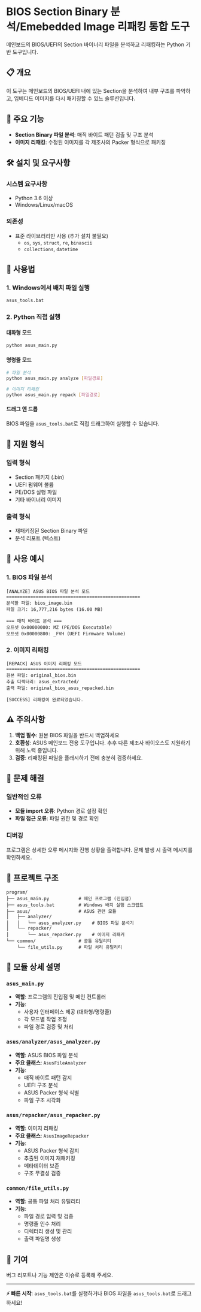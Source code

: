 # BIOS Section Binary 분석/Emebedded Image 리패킹 통합 도구

메인보드의 BIOS/UEFI의 Section 바이너리 파일을 분석하고 리패킹하는 Python 기반 도구입니다.

## 📋 개요

이 도구는 메인보드의 BIOS/UEFI 내에 있는 Section을 분석하여 내부 구조를 파악하고, 임베디드 이미지를 다시 패키징할 수 있느 솔루션입니다.

## 🚀 주요 기능

- **Section Binary 파일 분석**: 매직 바이트 패턴 검출 및 구조 분석
- **이미지 리패킹**: 수정된 이미지를 각 제조사의 Packer 형식으로 패키징

## 🛠️ 설치 및 요구사항

### 시스템 요구사항
- Python 3.6 이상
- Windows/Linux/macOS

### 의존성
- 표준 라이브러리만 사용 (추가 설치 불필요)
  - `os`, `sys`, `struct`, `re`, `binascii`
  - `collections`, `datetime`

## 🎯 사용법

### 1. Windows에서 배치 파일 실행
```bash
asus_tools.bat
```

### 2. Python 직접 실행

#### 대화형 모드
```bash
python asus_main.py
```

#### 명령줄 모드
```bash
# 파일 분석
python asus_main.py analyze [파일경로]

# 이미지 리패킹
python asus_main.py repack [파일경로]
```

#### 드래그 앤 드롭
BIOS 파일을 `asus_tools.bat`로 직접 드래그하여 실행할 수 있습니다.

## 🔧 지원 형식

### 입력 형식
- Section 패키지 (.bin)
- UEFI 펌웨어 볼륨
- PE/DOS 실행 파일
- 기타 바이너리 이미지

### 출력 형식
- 재패키징된 Section Binary 파일
- 분석 리포트 (텍스트)

## 📝 사용 예시

### 1. BIOS 파일 분석
```
[ANALYZE] ASUS BIOS 파일 분석 모드
==================================================
분석할 파일: bios_image.bin
파일 크기: 16,777,216 bytes (16.00 MB)

=== 매직 바이트 분석 ===
오프셋 0x00000000: MZ (PE/DOS Executable)
오프셋 0x00000800: _FVH (UEFI Firmware Volume)
```

### 2. 이미지 리패킹
```
[REPACK] ASUS 이미지 리패킹 모드
==================================================
원본 파일: original_bios.bin
추출 디렉터리: asus_extracted/
출력 파일: original_bios_asus_repacked.bin

[SUCCESS] 리패킹이 완료되었습니다.
```

## ⚠️ 주의사항

1. **백업 필수**: 원본 BIOS 파일을 반드시 백업하세요
2. **호환성**: ASUS 메인보드 전용 도구입니다. 추후 다른 제조사 바이오스도 지원하기 위해 노력 중입니다.
3. **검증**: 리패킹된 파일을 플래시하기 전에 충분히 검증하세요.
## 🐛 문제 해결

### 일반적인 오류
- **모듈 import 오류**: Python 경로 설정 확인
- **파일 접근 오류**: 파일 권한 및 경로 확인

### 디버깅
프로그램은 상세한 오류 메시지와 진행 상황을 출력합니다. 문제 발생 시 출력 메시지를 확인하세요.

## 📁 프로젝트 구조

```
program/
├── asus_main.py           # 메인 프로그램 (진입점)
├── asus_tools.bat         # Windows 배치 실행 스크립트
├── asus/                  # ASUS 관련 모듈
│   ├── analyzer/
│   │   └── asus_analyzer.py    # BIOS 파일 분석기
│   └── repacker/
│       └── asus_repacker.py    # 이미지 리패커
└── common/                # 공통 유틸리티
    └── file_utils.py      # 파일 처리 유틸리티
```

## 📖 모듈 상세 설명

### `asus_main.py`
- **역할**: 프로그램의 진입점 및 메인 컨트롤러
- **기능**:
  - 사용자 인터페이스 제공 (대화형/명령줄)
  - 각 모드별 작업 조정
  - 파일 경로 검증 및 처리

### `asus/analyzer/asus_analyzer.py`
- **역할**: ASUS BIOS 파일 분석
- **주요 클래스**: `AsusFileAnalyzer`
- **기능**:
  - 매직 바이트 패턴 감지
  - UEFI 구조 분석
  - ASUS Packer 형식 식별
  - 파일 구조 시각화

### `asus/repacker/asus_repacker.py`
- **역할**: 이미지 리패킹
- **주요 클래스**: `AsusImageRepacker`
- **기능**:
  - ASUS Packer 형식 감지
  - 추출된 이미지 재패키징
  - 메타데이터 보존
  - 구조 무결성 검증

### `common/file_utils.py`
- **역할**: 공통 파일 처리 유틸리티
- **기능**:
  - 파일 경로 입력 및 검증
  - 명령줄 인수 처리
  - 디렉터리 생성 및 관리
  - 출력 파일명 생성

## 🤝 기여

버그 리포트나 기능 제안은 이슈로 등록해 주세요.

---

**⚡ 빠른 시작**: `asus_tools.bat`를 실행하거나 BIOS 파일을 `asus_tools.bat`로 드래그하세요!
